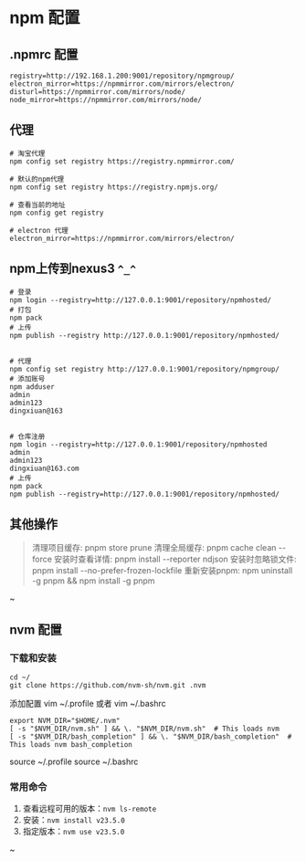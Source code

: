 # npm 配置


## .npmrc 配置

```
registry=http://192.168.1.200:9001/repository/npmgroup/
electron_mirror=https://npmmirror.com/mirrors/electron/
disturl=https://npmmirror.com/mirrors/node/
node_mirror=https://npmmirror.com/mirrors/node/
```


## 代理

```
# 淘宝代理
npm config set registry https://registry.npmmirror.com/

# 默认的npm代理
npm config set registry https://registry.npmjs.org/

# 查看当前的地址
npm config get registry

# electron 代理
electron_mirror=https://npmmirror.com/mirrors/electron/

```

## npm上传到nexus3   `^_^`

```
# 登录
npm login --registry=http://127.0.0.1:9001/repository/npmhosted/
# 打包
npm pack
# 上传
npm publish --registry http://127.0.0.1:9001/repository/npmhosted/


# 代理
npm config set registry http://127.0.0.1:9001/repository/npmgroup/
# 添加账号
npm adduser
admin
admin123
dingxiuan@163


# 仓库注册
npm login --registry=http://127.0.0.1:9001/repository/npmhosted
admin
admin123
dingxiuan@163.com
# 上传
npm pack
npm publish --registry=http://127.0.0.1:9001/repository/npmhosted/
```

## 其他操作

> 清理项目缓存: pnpm store prune
> 清理全局缓存: pnpm cache clean --force
> 安装时查看详情: pnpm install --reporter ndjson
> 安装时忽略锁文件: pnpm install --no-prefer-frozen-lockfile
> 重新安装pnpm: npm uninstall -g pnpm && npm install -g pnpm

~


## nvm 配置

### 下载和安装
```
cd ~/
git clone https://github.com/nvm-sh/nvm.git .nvm
```

添加配置
vim ~/.profile  或者  vim ~/.bashrc
```
export NVM_DIR="$HOME/.nvm"
[ -s "$NVM_DIR/nvm.sh" ] && \. "$NVM_DIR/nvm.sh"  # This loads nvm
[ -s "$NVM_DIR/bash_completion" ] && \. "$NVM_DIR/bash_completion"  # This loads nvm bash_completion
```
source ~/.profile
source ~/.bashrc



### 常用命令


1. 查看远程可用的版本：`nvm ls-remote`
2. 安装：`nvm install v23.5.0`
3. 指定版本：`nvm use v23.5.0`



~

